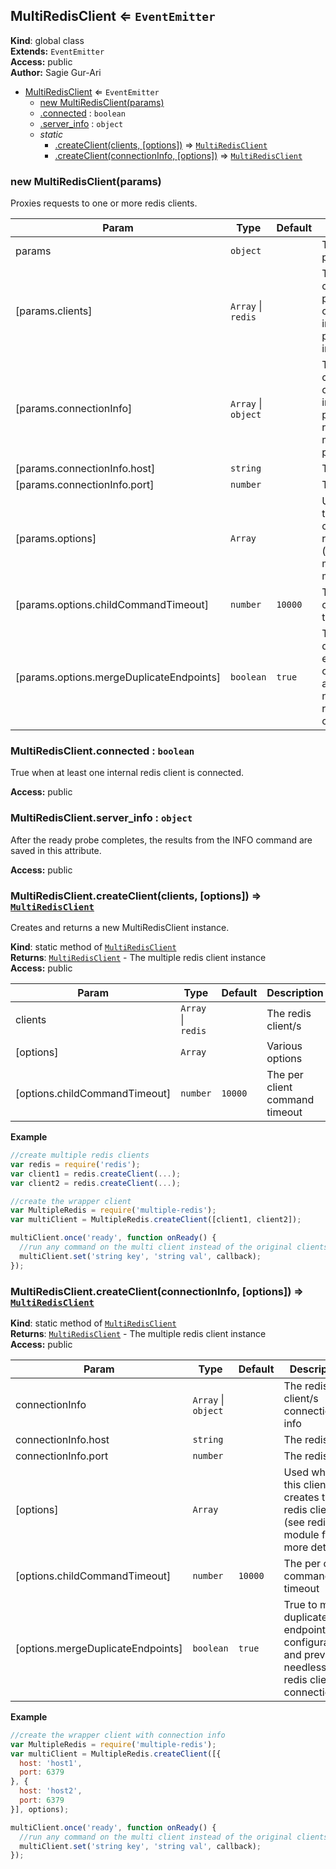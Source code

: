 <a name="MultiRedisClient"></a>
## MultiRedisClient ⇐ <code>EventEmitter</code>
**Kind**: global class  
**Extends:** <code>EventEmitter</code>  
**Access:** public  
**Author:** Sagie Gur-Ari  

* [MultiRedisClient](#MultiRedisClient) ⇐ <code>EventEmitter</code>
  * [new MultiRedisClient(params)](#new_MultiRedisClient_new)
  * [.connected](#MultiRedisClient.connected) : <code>boolean</code>
  * [.server_info](#MultiRedisClient.server_info) : <code>object</code>
  * _static_
    * [.createClient(clients, [options])](#MultiRedisClient.createClient) ⇒ <code>[MultiRedisClient](#MultiRedisClient)</code>
    * [.createClient(connectionInfo, [options])](#MultiRedisClient.createClient) ⇒ <code>[MultiRedisClient](#MultiRedisClient)</code>

<a name="new_MultiRedisClient_new"></a>
### new MultiRedisClient(params)
Proxies requests to one or more redis clients.


| Param | Type | Default | Description |
| --- | --- | --- | --- |
| params | <code>object</code> |  | The client init params |
| [params.clients] | <code>Array</code> &#124; <code>redis</code> |  | The redis client/s (if not provided, the connection info must be provided instead) |
| [params.connectionInfo] | <code>Array</code> &#124; <code>object</code> |  | The redis client/s connection info (if not provided, the redis clients must be provided) |
| [params.connectionInfo.host] | <code>string</code> |  | The redis host |
| [params.connectionInfo.port] | <code>number</code> |  | The redis port |
| [params.options] | <code>Array</code> |  | Used when this client creates the redis clients (see redis module for more details) |
| [params.options.childCommandTimeout] | <code>number</code> | <code>10000</code> | The per client command timeout |
| [params.options.mergeDuplicateEndpoints] | <code>boolean</code> | <code>true</code> | True to merge duplicate endpoint configurations and prevent needless redis client connections |

<a name="MultiRedisClient.connected"></a>
### MultiRedisClient.connected : <code>boolean</code>
True when at least one internal redis client is connected.

**Access:** public  
<a name="MultiRedisClient.server_info"></a>
### MultiRedisClient.server_info : <code>object</code>
After the ready probe completes, the results from the INFO command are saved in this attribute.

**Access:** public  
<a name="MultiRedisClient.createClient"></a>
### MultiRedisClient.createClient(clients, [options]) ⇒ <code>[MultiRedisClient](#MultiRedisClient)</code>
Creates and returns a new MultiRedisClient instance.

**Kind**: static method of <code>[MultiRedisClient](#MultiRedisClient)</code>  
**Returns**: <code>[MultiRedisClient](#MultiRedisClient)</code> - The multiple redis client instance  
**Access:** public  

| Param | Type | Default | Description |
| --- | --- | --- | --- |
| clients | <code>Array</code> &#124; <code>redis</code> |  | The redis client/s |
| [options] | <code>Array</code> |  | Various options |
| [options.childCommandTimeout] | <code>number</code> | <code>10000</code> | The per client command timeout |

**Example**  
```js
//create multiple redis clients
var redis = require('redis');
var client1 = redis.createClient(...);
var client2 = redis.createClient(...);

//create the wrapper client
var MultipleRedis = require('multiple-redis');
var multiClient = MultipleRedis.createClient([client1, client2]);

multiClient.once('ready', function onReady() {
  //run any command on the multi client instead of the original clients
  multiClient.set('string key', 'string val', callback);
});
```
<a name="MultiRedisClient.createClient"></a>
### MultiRedisClient.createClient(connectionInfo, [options]) ⇒ <code>[MultiRedisClient](#MultiRedisClient)</code>
**Kind**: static method of <code>[MultiRedisClient](#MultiRedisClient)</code>  
**Returns**: <code>[MultiRedisClient](#MultiRedisClient)</code> - The multiple redis client instance  
**Access:** public  

| Param | Type | Default | Description |
| --- | --- | --- | --- |
| connectionInfo | <code>Array</code> &#124; <code>object</code> |  | The redis client/s connection info |
| connectionInfo.host | <code>string</code> |  | The redis host |
| connectionInfo.port | <code>number</code> |  | The redis port |
| [options] | <code>Array</code> |  | Used when this client creates the redis clients (see redis module for more details) |
| [options.childCommandTimeout] | <code>number</code> | <code>10000</code> | The per client command timeout |
| [options.mergeDuplicateEndpoints] | <code>boolean</code> | <code>true</code> | True to merge duplicate endpoint configurations and prevent needless redis client connections |

**Example**  
```js
//create the wrapper client with connection info
var MultipleRedis = require('multiple-redis');
var multiClient = MultipleRedis.createClient([{
  host: 'host1',
  port: 6379
}, {
  host: 'host2',
  port: 6379
}], options);

multiClient.once('ready', function onReady() {
  //run any command on the multi client instead of the original clients
  multiClient.set('string key', 'string val', callback);
});
```
